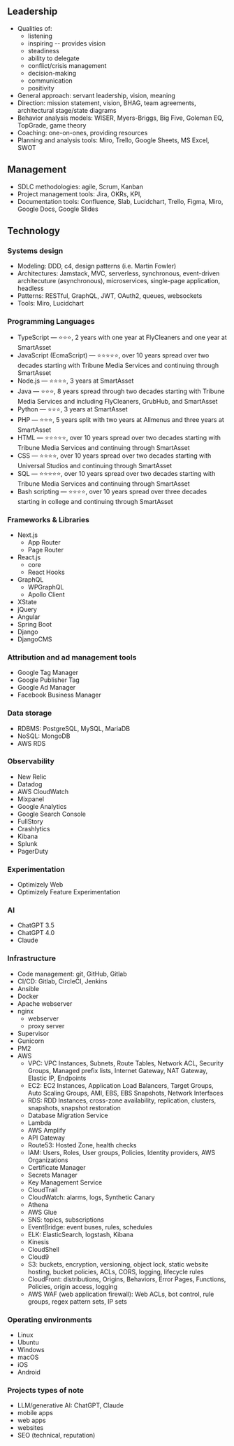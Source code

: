 ## Leadership
* Qualities of:
  * listening
  * inspiring -- provides vision
  * steadiness
  * ability to delegate
  * conflict/crisis management
  * decision-making
  * communication
  * positivity
* General approach: servant leadership, vision, meaning
* Direction: mission statement, vision, BHAG, team agreements, architectural stage/state diagrams 
* Behavior analysis models: WISER, Myers-Briggs, Big Five, Goleman EQ, TopGrade, game theory
* Coaching: one-on-ones, providing resources
* Planning and analysis tools: Miro, Trello, Google Sheets, MS Excel, SWOT

## Management
* SDLC methodologies: agile, Scrum, Kanban
* Project management tools: Jira, OKRs, KPI, 
* Documentation tools: Confluence, Slab, Lucidchart, Trello, Figma, Miro, Google Docs, Google Slides 

## Technology
### Systems design
* Modeling: DDD, c4, design patterns (i.e. Martin Fowler)
* Architectures: Jamstack, MVC, serverless, synchronous, event-driven architecuture (asynchronous), microservices, single-page application, headless
* Patterns: RESTful, GraphQL, JWT, OAuth2, queues, websockets
* Tools: Miro, Lucidchart

### Programming Languages
* TypeScript — ⭐⭐⭐, 2 years with one year at FlyCleaners and one year at SmartAsset
* JavaScript (EcmaScript) — ⭐⭐⭐⭐⭐, over 10 years spread over two decades starting with Tribune Media Services and continuing through SmartAsset
* Node.js — ⭐⭐⭐⭐, 3 years at SmartAsset
* Java — ⭐⭐⭐, 8 years spread through two decades starting with Tribune Media Services and including FlyCleaners, GrubHub, and SmartAsset
* Python — ⭐⭐⭐, 3 years at SmartAsset
* PHP — ⭐⭐⭐, 5 years split with two years at Allmenus and three years at SmartAsset
* HTML — ⭐⭐⭐⭐⭐, over 10 years spread over two decades starting with Tribune Media Services and continuing through SmartAsset
* CSS — ⭐⭐⭐⭐, over 10 years spread over two decades starting with Universal Studios and continuing through SmartAsset
* SQL — ⭐⭐⭐⭐⭐, over 10 years spread over two decades starting with Tribune Media Services and continuing through SmartAsset
* Bash scripting — ⭐⭐⭐⭐, over 10 years spread over three decades starting in college and continuing through SmartAsset

### Frameworks & Libraries
* Next.js
  * App Router
  * Page Router
* React.js
  * core
  * React Hooks
* GraphQL
  * WPGraphQL
  * Apollo Client
* XState
* jQuery
* Angular
* Spring Boot
* Django
* DjangoCMS

### Attribution and ad management tools
* Google Tag Manager
* Google Publisher Tag
* Google Ad Manager
* Facebook Business Manager

### Data storage
* RDBMS: PostgreSQL, MySQL, MariaDB
* NoSQL: MongoDB
* AWS RDS

### Observability
* New Relic
* Datadog
* AWS CloudWatch
* Mixpanel
* Google Analytics
* Google Search Console
* FullStory
* Crashlytics
* Kibana
* Splunk
* PagerDuty

### Experimentation
* Optimizely Web
* Optimizely Feature Experimentation

### AI
* ChatGPT 3.5
* ChatGPT 4.0
* Claude

### Infrastructure
* Code management: git, GitHub, Gitlab
* CI/CD: Gitlab, CircleCI, Jenkins
* Ansible
* Docker
* Apache webserver
* nginx
  * webserver
  * proxy server
* Supervisor
* Gunicorn
* PM2
* AWS
  * VPC: VPC Instances, Subnets, Route Tables, Network ACL, Security Groups, Managed prefix lists, Internet Gateway, NAT Gateway, Elastic IP, Endpoints
  * EC2: EC2 Instances, Application Load Balancers, Target Groups, Auto Scaling Groups, AMI, EBS, EBS Snapshots, Network Interfaces
  * RDS: RDD Instances, cross-zone availability, replication, clusters, snapshots, snapshot restoration
  * Database Migration Service
  * Lambda
  * AWS Amplify
  * API Gateway
  * Route53: Hosted Zone, health checks
  * IAM: Users, Roles, User groups, Policies, Identity providers, AWS Organizations
  * Certificate Manager
  * Secrets Manager
  * Key Management Service
  * CloudTrail
  * CloudWatch: alarms, logs, Synthetic Canary
  * Athena
  * AWS Glue
  * SNS: topics, subscriptions
  * EventBridge: event buses, rules, schedules
  * ELK: ElasticSearch, logstash, Kibana
  * Kinesis
  * CloudShell
  * Cloud9
  * S3: buckets, encryption, versioning, object lock, static website hosting, bucket policies, ACLs, CORS, logging, lifecycle rules
  * CloudFront: distributions, Origins, Behaviors, Error Pages, Functions, Policies, origin access, logging
  * AWS WAF (web application firewall): Web ACLs, bot control, rule groups, regex pattern sets, IP sets
  
### Operating environments
* Linux
* Ubuntu
* Windows
* macOS
* iOS
* Android

### Projects types of note
* LLM/generative AI: ChatGPT, Claude
* mobile apps
* web apps
* websites
* SEO (technical, reputation)
